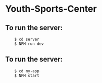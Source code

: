 # Youth-Sports-Center

## To run the server:
        
        $ cd server
        $ NPM run dev

## To run the server:
        
        $ cd my-app
        $ NPM start
